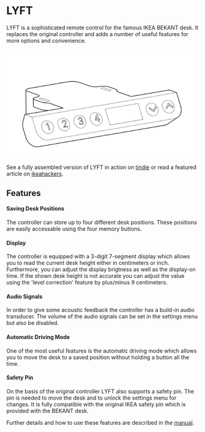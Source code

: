 # LYFT
LYFT is a sophisticated remote control for the famous IKEA BEKANT desk. It replaces the original controller and adds a number of useful features for more options and convenience. 

![lyft_model](/model.png)

See a fully assembled version of LYFT in action on [tindie](https://www.tindie.com/products/mgkoenig/lyft/) or read a featured article on [ikeahackers](https://ikeahackers.net/2024/03/ikea-adjustable-desk.html).

## Features 
#### Saving Desk Positions  
The controller can store up to four different desk positions. These positions are easily accessable using the four memory buttons.

#### Display 
The controller is equipped with a 3-digit 7-segment display which allows you to read the current desk height either in centimeters or inch. Furthermore, you can adjust the display brigtness as well as the display-on time. If the shown desk height is not accurate you can adjust the value using the 'level correction' feature by plus/minus 9 centimeters. 
  
#### Audio Signals  
In order to give some acoustic feedback the controller has a build-in audio transducer. The volume of the audio signals can be set in the settings menu but also be disabled.
  
#### Automatic Driving Mode
One of the most useful features is the automatic driving mode which allows you to move the desk to a saved position without holding a button all the time. 

#### Safety Pin 
On the basis of the original controller LYFT also supports a safety pin. The pin is needed to move the desk and to unlock the settings menu for changes. It is fully compatible with the original IKEA safety pin which is provided with the BEKANT desk. 

Further details and how to use these features are described in the [manual](/manual.pdf).
